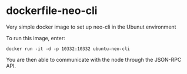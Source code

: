 # dockerfile-neo-cli

Very simple docker image to set up neo-cli in the Ubunut environment

To run this image, enter:
```
docker run -it -d -p 10332:10332 ubuntu-neo-cli
```

You are then able to communicate with the node through the JSON-RPC API.

